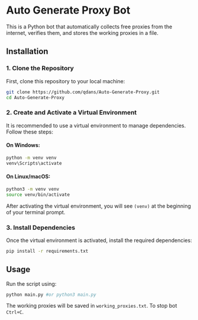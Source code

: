 # Auto Generate Proxy Bot

This is a Python bot that automatically collects free proxies from the internet, verifies them, and stores the working proxies in a file.

## Installation

### 1. Clone the Repository

First, clone this repository to your local machine:
```sh
git clone https://github.com/qdans/Auto-Generate-Proxy.git
cd Auto-Generate-Proxy
```

### 2. Create and Activate a Virtual Environment

It is recommended to use a virtual environment to manage dependencies. Follow these steps:

#### On Windows:
```sh
python -m venv venv
venv\Scripts\activate
```

#### On Linux/macOS:
```sh
python3 -m venv venv
source venv/bin/activate
```

After activating the virtual environment, you will see `(venv)` at the beginning of your terminal prompt.

### 3. Install Dependencies

Once the virtual environment is activated, install the required dependencies:
```sh
pip install -r requirements.txt
```

## Usage

Run the script using:
```sh
python main.py #or python3 main.py
```

The working proxies will be saved in `working_proxies.txt`.
To stop bot `Ctrl+C`.
